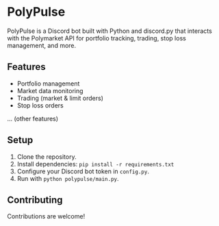 # PolyPulse

PolyPulse is a Discord bot built with Python and discord.py that interacts with the Polymarket API for portfolio tracking, trading, stop loss management, and more.

## Features
- Portfolio management
- Market data monitoring
- Trading (market & limit orders)
- Stop loss orders

... (other features)

## Setup
1. Clone the repository.
2. Install dependencies: `pip install -r requirements.txt`
3. Configure your Discord bot token in `config.py`.
4. Run with `python polypulse/main.py`.

## Contributing
Contributions are welcome!
